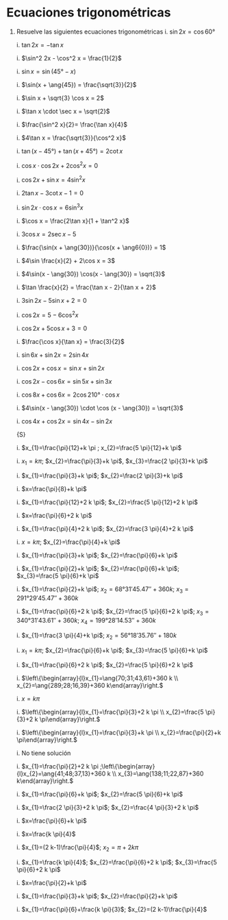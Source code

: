 # Ecuaciones trigonométricas

1.  Resuelve las siguientes ecuaciones trigonométricas
    i.  $\sin 2x = \cos \ang{60}$

    i.  $\tan 2x = - \tan  x$

    i.  $\sin^2 2x - \cos^2 x = \frac{1}{2}$
    
    i.  $\sin x = \sin(\ang{45} - x)$
    
    i.  $\sin(x + \ang{45}) = \frac{\sqrt{3}}{2}$
    
    i.  $\sin x + \sqrt{3} \cos x = 2$
    
    i.  $\tan x \cdot \sec x = \sqrt{2}$
    
    i.  $\frac{\sin^2 x}{2}= \frac{\tan x}{4}$
    
    i.  $4\tan x = \frac{\sqrt{3}}{\cos^2 x}$
    
    i.  $\tan(x - \ang{45}) + \tan(x + \ang{45}) = 2\cot x$
    
    i.  $\cos x \cdot \cos 2x + 2\cos^2 x = 0$
    
    i.  $\cos 2x + \sin x = 4\sin^2 x$
    
    i.  $2\tan x - 3\cot x - 1 = 0$ 
    
    i.  $\sin 2x \cdot \cos x = 6\sin^3 x$ 
    
    i.  $\cos x = \frac{2\tan x}{1 + \tan^2 x}$
    
    i.  $3\cos x = 2\sec x - 5$
    
    i.  $\frac{\sin(x + \ang{30})}{\cos(x + \ang6{0})} = 1$
    
    i.  $4\sin \frac{x}{2} + 2\cos x = 3$
    
    i.  $4\sin(x - \ang{30}) \cos(x - \ang{30}) = \sqrt{3}$
    
    i.  $\tan \frac{x}{2} = \frac{\tan x - 2}{\tan x + 2}$
    
    i.  $3\sin 2x - 5\sin x + 2 = 0$
    
    i.  $\cos 2x = 5 - 6\cos^2 x$
    
    i.  $\cos 2x + 5\cos x + 3 = 0$
    
    i.  $\frac{\cos x}{\tan x} = \frac{3}{2}$
    
    i.  $\sin 6x + \sin 2x = 2\sin 4x$
    
    i.  $\cos 2x + \cos x = \sin x + \sin 2x$
    
    i.  $\cos 2x - \cos 6x = \sin 5x + \sin 3x$
    
    i.  $\cos 8x + \cos 6x = 2\cos \ang{210} \cdot \cos x$
    
    i.  $4\sin(x - \ang{30}) \cdot \cos (x - \ang{30}) = \sqrt{3}$
    
    i.  $\cos 4x + \cos 2x = \sin 4x - \sin 2x$

    {S}

    i. $x_{1}=\frac{\pi}{12}+k \pi ; x_{2}=\frac{5 \pi}{12}+k \pi$

    i. $x_{1}=k \pi$; $x_{2}=\frac{\pi}{3}+k \pi$, $x_{3}=\frac{2 \pi}{3}+k \pi$ 

    i. $x_{1}=\frac{\pi}{3}+k \pi$; $x_{2}=\frac{2 \pi}{3}+k \pi$ 

    i. $x=\frac{\pi}{8}+k \pi$

    i. $x_{1}=\frac{\pi}{12}+2 k \pi$; $x_{2}=\frac{5 \pi}{12}+2 k \pi$ 

    i. $x=\frac{\pi}{6}+2 k \pi$

    i. $x_{1}=\frac{\pi}{4}+2 k \pi$; $x_{2}=\frac{3 \pi}{4}+2 k \pi$ 

    i. $x=k \pi$; $x_{2}=\frac{\pi}{4}+k \pi$

    i. $x_{1}=\frac{\pi}{3}+k \pi$; $x_{2}=\frac{\pi}{6}+k \pi$

    i. $x_{1}=\frac{\pi}{2}+k \pi$; $x_{2}=\frac{\pi}{6}+k \pi$; $x_{3}=\frac{5 \pi}{6}+k \pi$ 

    i. $x_{1}=\frac{\pi}{2}+k \pi$; $x_{2}=\ang{68;31;45.47}+360 k$; $x_{3}=\ang{291;29;45.47}+360 k$

    i. $x_{1}=\frac{\pi}{6}+2 k \pi$; $x_{2}=\frac{5 \pi}{6}+2 k \pi$; $x_{3}=\ang{340;31;43,61}+360 k$; $x_{4}=\ang{199;28;14,53}+360 k$

    i. $x_{1}=\frac{3 \pi}{4}+k \pi$; $x_{2}=\ang{56;18;35,76}+180 k$ 

    i. $x_{1}=k \pi$; $x_{2}=\frac{\pi}{6}+k \pi$; $x_{3}=\frac{5 \pi}{6}+k \pi$ 

    i. $x_{1}=\frac{\pi}{6}+2 k \pi$; $x_{2}=\frac{5 \pi}{6}+2 k \pi$

    i. $\left\{\begin{array}{l}x_{1}=\ang{70;31;43,61}+360 k \\ x_{2}=\ang{289;28;16,39}+360 k\end{array}\right.$ 

    i. $x=k \pi$

    i. $\left\{\begin{array}{l}x_{1}=\frac{\pi}{3}+2 k \pi \\ x_{2}=\frac{5 \pi}{3}+2 k \pi\end{array}\right.$
    
    i. $\left\{\begin{array}{l}x_{1}=\frac{\pi}{3}+k \pi \\ x_{2}=\frac{\pi}{2}+k \pi\end{array}\right.$

    i. No tiene solución

    i. $x_{1}=\frac{\pi}{2}+2 k \pi ;\left\{\begin{array}{l}x_{2}=\ang{41;48;37,13}+360 k \\ x_{3}=\ang{138;11;22,87}+360 k\end{array}\right.$

    i. $x_{1}=\frac{\pi}{6}+k \pi$; $x_{2}=\frac{5 \pi}{6}+k \pi$
    
    i. $x_{1}=\frac{2 \pi}{3}+2 k \pi$; $x_{2}=\frac{4 \pi}{3}+2 k \pi$

    i. $x=\frac{\pi}{6}+k \pi$

    i. $x=\frac{k \pi}{4}$

    i. $x_{1}=(2 k-1)\frac{\pi}{4}$; $x_{2}=\pi+2 k \pi$
    
    i. $x_{1}=\frac{k \pi}{4}$; $x_{2}=\frac{\pi}{6}+2 k \pi$; $x_{3}=\frac{5 \pi}{6}+2 k \pi$

    i.  $x=\frac{\pi}{2}+k \pi$ 

    i.  $x_{1}=\frac{\pi}{3}+k \pi$; $x_{2}=\frac{\pi}{2}+k \pi$

    i.  $x_{1}=\frac{\pi}{6}+\frac{k \pi}{3}$; $x_{2}=(2 k-1)\frac{\pi}{4}$